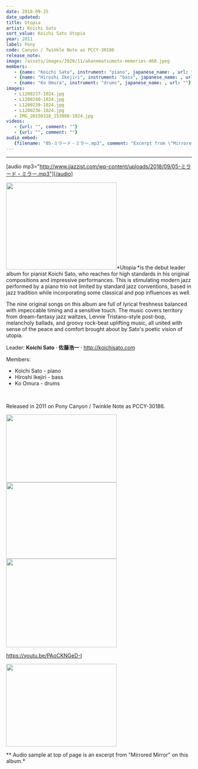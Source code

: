 ```yaml
---
date: 2018-09-25
date_updated: 
title: Utopia
artist: Koichi Sato
sort_value: Koichi Sato Utopia
year: 2011
label: Pony
code: Canyon / Twinkle Note as PCCY-30186
release_note: 
image: /assets/images/2020/11/akanematsumoto-memories-460.jpeg
members:
   - {name: "Koichi Sato", instrument: "piano", japanese_name: , url: ""}
   - {name: "Hiroshi Ikejiri", instrument: "bass", japanese_name: , url: ""}
   - {name: "Ko Omura", instrument: "drums", japanese_name: , url: ""}
images: 
   - L1200237-1024.jpg
   - L1200240-1024.jpg
   - L1200239-1024.jpg
   - L1200236-1024.jpg
   - IMG_20150318_153908-1024.jpg
videos: 
   - {url: "", comment: ""}
   - {url: "", comment: ""}
audio_embed:
   {filename: "05-ミラード・ミラー.mp3", comment: "Excerpt from \"Mirrored Mirror\" on this album:"}
---
```

---
[audio mp3="http://www.jjazzist.com/wp-content/uploads/2018/09/05-ミラード・ミラー.mp3"][/audio]

<a href="http://www.jjazzist.com/wp-content/uploads/2018/07/L1200237.jpg"><img class="alignright size-medium wp-image-2110" src="http://www.jjazzist.com/wp-content/uploads/2018/07/L1200237-300x236.jpg" alt="" width="300" height="236" /></a>*Utopia *is the debut leader album for pianist Koichi Sato, who reaches for high standards in his original compositions and impressive performances. This is stimulating modern jazz performed by a piano trio not limited by standard jazz conventions, based in jazz tradition while incorporating some classical and pop influences as well.

The nine original songs on this album are full of lyrical freshness balanced with impeccable timing and a sensitive touch. The music covers territory from dream-fantasy jazz waltzes, Lennie Tristano-style post-bop, melancholy ballads, and groovy rock-beat uplifting music, all united with sense of the peace and comfort brought about by Sato's poetic vision of utopia.

Leader: <strong>Koichi Sato · 佐藤浩一</strong> · <a href="http://koichisato.com">http://koichisato.com</a>

Members:
<ul>
 	<li>Koichi Sato - piano</li>
 	<li>Hiroshi Ikejiri - bass</li>
 	<li>Ko Omura - drums</li>
</ul>
&nbsp;

Released in 2011 on Pony Canyon / Twinkle Note as PCCY-30186.

<a href="http://www.jjazzist.com/wp-content/uploads/2018/07/L1200240.jpg"><img class="size-medium wp-image-2112 alignnone" src="http://www.jjazzist.com/wp-content/uploads/2018/07/L1200240-300x184.jpg" alt="" width="300" height="184" /></a> <a href="http://www.jjazzist.com/wp-content/uploads/2018/07/L1200239.jpg"><img class="size-medium wp-image-2111 alignnone" src="http://www.jjazzist.com/wp-content/uploads/2018/07/L1200239-300x207.jpg" alt="" width="300" height="207" /></a> <a href="http://www.jjazzist.com/wp-content/uploads/2018/07/L1200236.jpg"><img class="size-medium wp-image-2109 alignnone" src="http://www.jjazzist.com/wp-content/uploads/2018/07/L1200236-300x240.jpg" alt="" width="300" height="240" /></a>

https://youtu.be/PAoCKNGeD-I

<a href="http://www.jjazzist.com/wp-content/uploads/2018/07/IMG_20150318_153908.jpg"><img class="alignright size-medium wp-image-2114" src="http://www.jjazzist.com/wp-content/uploads/2018/07/IMG_20150318_153908-300x224.jpg" alt="" width="300" height="224" /></a>

** Audio sample at top of page is an excerpt from "Mirrored Mirror" on this album.*


